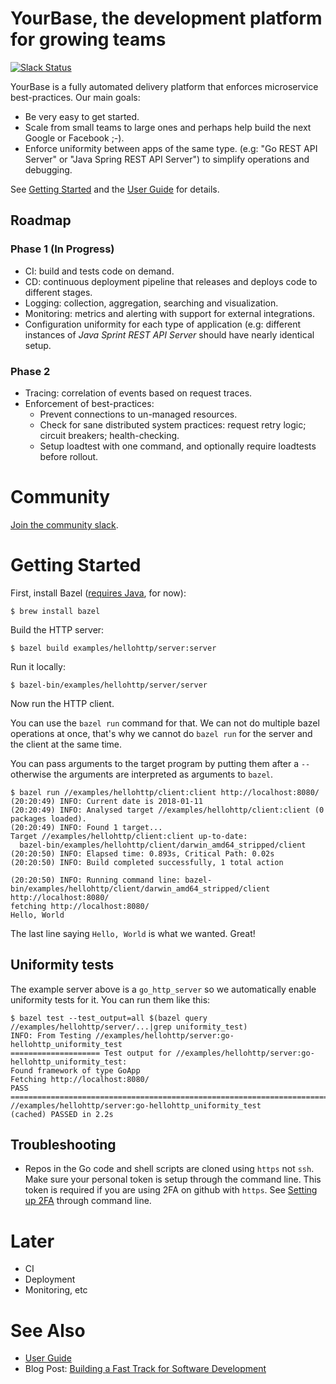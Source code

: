 YourBase, the development platform for growing teams
====================================================

[![Slack Status](http://slack.yourbase.io/badge.svg)](http://slack.yourbase.io)

YourBase is a fully automated delivery platform that enforces microservice best-practices. Our main goals:

-	Be very easy to get started.
-	Scale from small teams to large ones and perhaps help build the next Google or Facebook ;-).
-	Enforce uniformity between apps of the same type. (e.g: "Go REST API Server" or "Java Spring REST API Server") to simplify operations and debugging.

See [Getting Started](#getting-started) and the [User Guide](https://guide.yourbase.io) for details.

Roadmap
-------

### Phase 1 (In Progress)

-	CI: build and tests code on demand.
-	CD: continuous deployment pipeline that releases and deploys code to different stages.
-	Logging: collection, aggregation, searching and visualization.
-	Monitoring: metrics and alerting with support for external integrations.
-	Configuration uniformity for each type of application (e.g: different instances of <i>Java Sprint REST API Server</i> should have nearly identical setup.

### Phase 2

-	Tracing: correlation of events based on request traces.
-	Enforcement of best-practices:
	-	Prevent connections to un-managed resources.
	-	Check for sane distributed system practices: request retry logic; circuit breakers; health-checking.
	-	Setup loadtest with one command, and optionally require loadtests before rollout.

Community
=========

[Join the community slack](http://slack.yourbase.io).

Getting Started
===============

First, install Bazel ([requires Java](https://github.com/yourbase/yourbase/issues/7), for now):

```
$ brew install bazel
```

Build the HTTP server:

```
$ bazel build examples/hellohttp/server:server
```

Run it locally:

```
$ bazel-bin/examples/hellohttp/server/server
```

Now run the HTTP client.

You can use the `bazel run` command for that. We can not do multiple bazel operations at once, that's why we cannot do `bazel run` for the server and the client at the same time.

You can pass arguments to the target program by putting them after a `--` otherwise the arguments are interpreted as arguments to `bazel`.

```
$ bazel run //examples/hellohttp/client:client http://localhost:8080/
(20:20:49) INFO: Current date is 2018-01-11
(20:20:49) INFO: Analysed target //examples/hellohttp/client:client (0 packages loaded).
(20:20:49) INFO: Found 1 target...
Target //examples/hellohttp/client:client up-to-date:
  bazel-bin/examples/hellohttp/client/darwin_amd64_stripped/client
(20:20:50) INFO: Elapsed time: 0.893s, Critical Path: 0.02s
(20:20:50) INFO: Build completed successfully, 1 total action

(20:20:50) INFO: Running command line: bazel-bin/examples/hellohttp/client/darwin_amd64_stripped/client http://localhost:8080/
fetching http://localhost:8080/
Hello, World
```

The last line saying `Hello, World` is what we wanted. Great!

Uniformity tests
----------------

The example server above is a `go_http_server` so we automatically enable uniformity tests for it. You can run them like this:

```
$ bazel test --test_output=all $(bazel query //examples/hellohttp/server/...|grep uniformity_test)
INFO: From Testing //examples/hellohttp/server:go-hellohttp_uniformity_test
==================== Test output for //examples/hellohttp/server:go-hellohttp_uniformity_test:
Found framework of type GoApp
Fetching http://localhost:8080/
PASS
================================================================================
//examples/hellohttp/server:go-hellohttp_uniformity_test        (cached) PASSED in 2.2s

```

Troubleshooting
---------------

-	Repos in the Go code and shell scripts are cloned using `https` not `ssh`. Make sure your personal token is setup through the command line. This token is required if you are using 2FA on github with `https`. See [Setting up 2FA](https://help.github.com/articles/providing-your-2fa-authentication-code/#through-the-command-line) through command line.

Later
=====

-	CI
-	Deployment
-	Monitoring, etc

See Also
========

-	[User Guide](/docs/user-guide/README.md)
-	Blog Post: [Building a Fast Track for Software Development](https://yourbase.io/blog/a-fast-track-for-software-development/)
